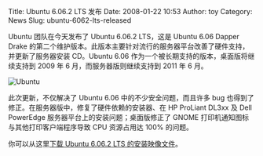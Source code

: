 Title: Ubuntu 6.06.2 LTS 发布
Date: 2008-01-22 10:53
Author: toy
Category: News
Slug: ubuntu-6062-lts-released

Ubuntu 团队在今天发布了 Ubuntu 6.06.2 LTS，这是 Ubuntu 6.06 Dapper Drake
的第二个维护版本。此版本主要针对流行的服务器平台改善了硬件支持，并更新了服务器安装
CD。Ubuntu 6.06 作为一个被长期支持的版本，桌面版将继续支持到 2009 年 6
月，而服务器版则继续支持到 2011 年 6 月。

![Ubuntu](http://i.linuxtoy.org/i/logo/ubuntu-logo.jpg)

此次更新，不仅解决了 Ubuntu 6.06 中的不少安全问题，而且许多 bug
也得到了修正。在服务器版中，修复了硬件依赖的安装器、在 HP ProLiant DL3xx
及 Dell PowerEdge 服务器平台上的安装问题；桌面版修正了 GNOME
打印机通知图标与其他打印客户端程序导致 CPU 资源占用达 100% 的问题。

你可以从这里[下载 Ubuntu 6.06.2 LTS
的安装映像文件](http://www.ubuntu.com/getubuntu/download)。
